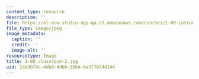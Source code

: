 ```yaml
---
content_type: resource
description: ''
file: https://ol-ocw-studio-app-qa.s3.amazonaws.com/courses/1-00-introduction-to-computers-and-engineering-problem-solving-spring-2012/1da3b74c4db84dbb266e6a3f7b74d144_1-00_classroom-2.jpg
file_type: image/jpeg
image_metadata:
  caption: ''
  credit: ''
  image-alt: ''
resourcetype: Image
title: 1-00_classroom-2.jpg
uid: 1da3b74c-4db8-4dbb-266e-6a3f7b74d144
---
```

